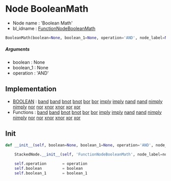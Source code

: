 # Node BooleanMath

- Node name : 'Boolean Math'
- bl_idname : [FunctionNodeBooleanMath](https://docs.blender.org/api/current/bpy.types.FunctionNodeBooleanMath.html)


``` python
BooleanMath(boolean=None, boolean_1=None, operation='AND', node_label=None, node_color=None)
```
##### Arguments

- boolean : None
- boolean_1 : None
- operation : 'AND'

## Implementation

- [BOOLEAN](/docs/GeoNodes/BOOLEAN.md) : [band](/docs/GeoNodes/socket_BOOLEAN.md#band) [band](/docs/GeoNodes/socket_BOOLEAN.md#band) [bnot](/docs/GeoNodes/socket_BOOLEAN.md#bnot) [bnot](/docs/GeoNodes/socket_BOOLEAN.md#bnot) [bor](/docs/GeoNodes/socket_BOOLEAN.md#bor) [bor](/docs/GeoNodes/socket_BOOLEAN.md#bor) [imply](/docs/GeoNodes/socket_BOOLEAN.md#imply) [imply](/docs/GeoNodes/socket_BOOLEAN.md#imply) [nand](/docs/GeoNodes/socket_BOOLEAN.md#nand) [nand](/docs/GeoNodes/socket_BOOLEAN.md#nand) [nimply](/docs/GeoNodes/socket_BOOLEAN.md#nimply) [nimply](/docs/GeoNodes/socket_BOOLEAN.md#nimply) [nor](/docs/GeoNodes/socket_BOOLEAN.md#nor) [nor](/docs/GeoNodes/socket_BOOLEAN.md#nor) [xnor](/docs/GeoNodes/socket_BOOLEAN.md#xnor) [xnor](/docs/GeoNodes/socket_BOOLEAN.md#xnor) [xor](/docs/GeoNodes/socket_BOOLEAN.md#xor) [xor](/docs/GeoNodes/socket_BOOLEAN.md#xor)
- Functions : [band](/docs/GeoNodes/GeoNodesTree.md#band) [band](/docs/GeoNodes/GeoNodesTree.md#band) [bnot](/docs/GeoNodes/GeoNodesTree.md#bnot) [bnot](/docs/GeoNodes/GeoNodesTree.md#bnot) [bor](/docs/GeoNodes/GeoNodesTree.md#bor) [bor](/docs/GeoNodes/GeoNodesTree.md#bor) [imply](/docs/GeoNodes/GeoNodesTree.md#imply) [imply](/docs/GeoNodes/GeoNodesTree.md#imply) [nand](/docs/GeoNodes/GeoNodesTree.md#nand) [nand](/docs/GeoNodes/GeoNodesTree.md#nand) [nimply](/docs/GeoNodes/GeoNodesTree.md#nimply) [nimply](/docs/GeoNodes/GeoNodesTree.md#nimply) [nor](/docs/GeoNodes/GeoNodesTree.md#nor) [nor](/docs/GeoNodes/GeoNodesTree.md#nor) [xnor](/docs/GeoNodes/GeoNodesTree.md#xnor) [xnor](/docs/GeoNodes/GeoNodesTree.md#xnor) [xor](/docs/GeoNodes/GeoNodesTree.md#xor) [xor](/docs/GeoNodes/GeoNodesTree.md#xor)

## Init

``` python
def __init__(self, boolean=None, boolean_1=None, operation='AND', node_label=None, node_color=None):

    StackedNode.__init__(self, 'FunctionNodeBooleanMath', node_label=node_label, node_color=node_color)

    self.operation       = operation
    self.boolean         = boolean
    self.boolean_1       = boolean_1
```
